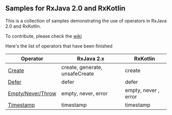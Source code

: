 ## Samples for RxJava 2.0 and RxKotlin

This is a collection of samples demonstrating the use of operators in RxJava 2.0 and RxKotlin.

To contribute, please check the [wiki](https://github.com/moldedbits/rx_operators/wiki)

Here's the list of operators that have been finished

| Operator | RxJava 2.x | RxKotlin |
|----------|------------|----------|
| [Create][1] | create, generate, unsafeCreate | create |
| [Defer][2] | defer | defer |
| [Empty/Never/Throw][3] | empty, never, error | empty, never , error |
| [Timestamp][4] | timestamp | timestamp

[1]: http://reactivex.io/documentation/operators/create.html
[2]: http://reactivex.io/documentation/operators/defer.html
[3]: http://reactivex.io/documentation/operators/empty-never-throw.html
[4]: http://reactivex.io/documentation/operators/timestamp.html